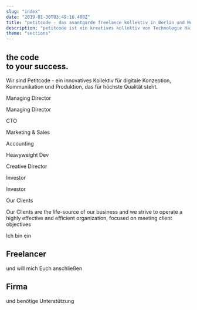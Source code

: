 ```yaml
---
slug: "index"
date: "2019-01-30T03:49:16.408Z"
title: "petitcode - das avantgarde freelance kollektiv in Berlin und Weltweit"
description: "petitcode ist ein kreatives kollektiv von Technologie Haiopeis."
theme: "sections"
---
```


<Sections>
<Section video>
<SectionContent>

# the code <br/> to your success.

</SectionContent>
</Section>
<Section>
<SectionContent>

<KnockoutText>Wir sind Petitcode - ein innovatives Kollektiv für digitale Konzeption, Kommunikation und Produktion, das für höchste Qualität steht. </KnockoutText>
</SectionContent>

</Section>
<Section>
<SectionContent>
<Grid>
<Person name="Sebastian Melz" image="seb-small.jpg">

Managing Director 

</Person>
<Person name="Axel Stett" image="axel-stett-small.jpg">

Managing Director

</Person>
<Person name="Ottavio Braun" image="ottavio-braun.jpg">

CTO

</Person>
<Person name="Guy de Macedo Behrndt" image="guy-small.jpg">

Marketing & Sales

</Person>
<Person name="Lukas Polakowski" image="lukas-small.jpg">

Accounting

</Person>
<Person name="Rodolfo Lopez" image="rodolfo-lopez.jpg">

Heavyweight Dev

</Person>
<Person name="Mario Mielke" image="mario-mielke.jpg">

Creative Director

</Person>
<Person name="Bernadette Zawal-Pfeil" image="bernadette-small.jpg">

Investor

</Person>
<Person name="Hubert Pfeil" image="hubert-small.jpg">

Investor

</Person>

</Grid>
</SectionContent>
</Section>
<Section>
<SectionContent>
<KnockoutText>Our Clients</KnockoutText>

Our Clients are the life-source of our business and we strive to operate a highly effective and efficient organization, focused on meeting client objectives

<Grid minWidth="100px">

<GridImage maxWidth="120px" alt="World Health Organization" image="world-health-organization.svg" />

<GridImage maxWidth="120px" alt="Infologis" image="infologis.svg" />

<GridImage maxWidth="120px" alt="Jung von Matt" image="jung-von-matt.svg" />

<GridImage maxWidth="120px" alt="Universal Music" image="universal-music.svg" />

<GridImage maxWidth="120px" alt="Villeroy Boch" image="villeroy-boch.svg" />

<GridImage maxWidth="120px" alt="Vorwerk" image="vorwerk.svg" />

</Grid>
</SectionContent>
</Section>
<Section>
<SectionContent>
<KnockoutText centered>Ich bin ein</KnockoutText>

<Grid centered>

<Card>
<CardContent>
<h1><Link humanId="freelancer">Freelancer</Link></h1>

und will mich Euch anschließen

</CardContent>
</Card>

<Card>
<CardContent>
<h1><Link humanId="client">Firma</Link></h1>

und benötige Unterstützung

</CardContent>
</Card>

</Grid>
</SectionContent>
</Section>
</Sections>
